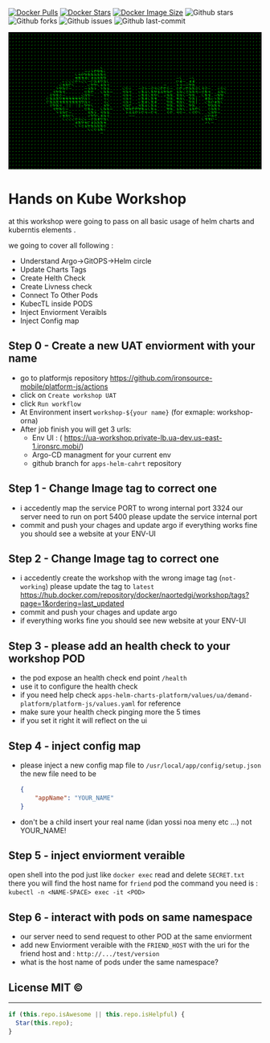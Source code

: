 

[![Docker Pulls](https://badgen.net/docker/pulls/naortedgi/workshop?icon=docker&label=pulls)](https://hub.docker.com/r/naortedgi/workshop/) 
[![Docker Stars](https://badgen.net/docker/stars/naortedgi/workshop?icon=docker&label=stars)](https://hub.docker.com/r/naortedgi/workshop/) 
[![Docker Image Size](https://badgen.net/docker/size/naortedgi/workshop?icon=docker&label=image%20size)](https://hub.docker.com/r/naortedgi/workshop/) 
![Github stars](https://badgen.net/github/stars/ntedgi/kube-argocd-helm-workshop?icon=github&label=stars) 
![Github forks](https://badgen.net/github/forks/ntedgi/kube-argocd-helm-workshop?icon=github&label=forks) 
![Github issues](https://img.shields.io/github/issues/ntedgi/kube-argocd-helm-workshop)
![Github last-commit](https://img.shields.io/github/last-commit/ntedgi/kube-argocd-helm-workshop)


![My Image](./images/1680500943-185.220.207.86.png)




# Hands on Kube Workshop

at this workshop were going to pass on all basic usage of helm charts and kuberntis elements .


we going to cover all following :

* Understand Argo->GitOPS->Helm circle
* Update Charts Tags
* Create Helth Check 
* Create Livness check
* Connect To Other Pods 
* KubecTL inside PODS
* Inject Enviorment Veraibls
* Inject Config map


## Step 0 - Create a new UAT enviorment with your name 
* go to platformjs repository https://github.com/ironsource-mobile/platform-js/actions
* click on `Create workshop UAT`
* click `Run workflow`
* At Environment insert `workshop-${your name}` (for exmaple: workshop-orna)
* After job finish you will get 3 urls:
    * Env UI : ( https://ua-workshop.private-lb.ua-dev.us-east-1.ironsrc.mobi/)
    * Argo-CD managment for your current env
    * github branch for `apps-helm-cahrt` repository


## Step 1 - Change Image tag to correct one 
 * i accedently map the service PORT to wrong internal port 3324
  our server need to run on port 5400 please update the service internal port 
 * commit and push your chages and update argo 
  if everything works fine you should see a website at your ENV-UI
  

## Step 2 - Change Image tag to correct one 
 * i accedently create the workshop with the wrong image tag (`not-working`) 
 please update the tag to `latest`
 https://hub.docker.com/repository/docker/naortedgi/workshop/tags?page=1&ordering=last_updated
 * commit and push your chages and update argo 
 * if everything works fine you should see new  website at your ENV-UI

## Step 3 - please add an health check to your workshop POD 
* the pod expose an health check end point `/health`
* use it to configure the health check 
* if you need help check `apps-helm-charts-platform/values/ua/demand-platform/platform-js/values.yaml` for reference 
* make sure your health check pinging more the 5 times 
* if you set it right it will reflect on the ui 

## Step 4 - inject config map 
* please inject a new config map file to `/usr/local/app/config/setup.json`
the new file need to be 
    ```json
    {
        "appName": "YOUR_NAME"
    }
    ```
* don't be a child insert your real name (idan yossi noa meny etc ...) not YOUR_NAME!

## Step 5 - inject enviorment veraible 
open shell into the pod just like `docker exec`
read and delete `SECRET.txt` there you will find the host name for `friend` pod
the command you need is :
`kubectl -n <NAME-SPACE> exec -it <POD>`


## Step 6 - interact with pods on same namespace
* our server need to send request to other POD at the same enviorment 
* add new Enviorment veraible with the `FRIEND_HOST`
with the uri for the friend host and : `http://.../test/version ` 
* what is the host name of pods under the same namespace?

## License MIT © 
---
```ts
if (this.repo.isAwesome || this.repo.isHelpful) {
  Star(this.repo);
}
```